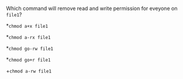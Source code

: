 Which command will remove read and write permission for eveyone on `file1`?

*`chmod a+x file1`

*`chmod a-rx file1`

*`chmod go-rw file1`

*`chmod go+r file1`

+`chmod a-rw file1`
